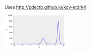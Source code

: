 Uses http://pdectb.github.io/kdv-etdrk4

![](https://github.com/pdectb/kdv/blob/gh-pages/thumb.png)
